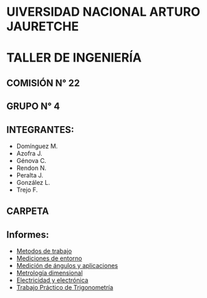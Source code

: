 # UIVERSIDAD NACIONAL ARTURO JAURETCHE

# TALLER DE INGENIERÍA

## COMISIÓN N° 22

## GRUPO N° 4

## INTEGRANTES:

- Domínguez M.
- Azofra J.
- Génova C.
- Rendon N.
- Peralta J.
- González L.
- Trejo F.

## CARPETA
## Informes: 
- [Metodos de trabajo](Informes/Metodos-de-trabajo.pdf)
- [Mediciones de entorno](Informes/Mediciones-de-entorno.pdf)
- [Medición de ángulos y aplicaciones](Informes/Meidición-de-ángulos-y-aplicaciones.pdf)
- [Metrología dimensional](Informes/Metrología-dimensional.pdf)
- [Electricidad y electrónica](Informes/Electricidad-y-electrónica.pdf)
- [Trabajo Práctico de Trigonometría](Trabajo-Práctico-de-Trigonometría.pdf)
